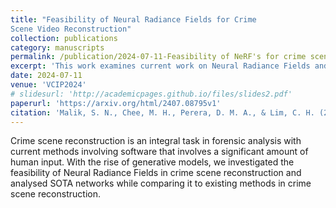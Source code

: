 ```yaml
---
title: "Feasibility of Neural Radiance Fields for Crime
Scene Video Reconstruction"
collection: publications
category: manuscripts
permalink: /publication/2024-07-11-Feasibility of NeRF's for crime scene reconstruction-2
excerpt: 'This work examines current work on Neural Radiance Fields and assesses their applicability to crime scene reconstruction tasks.'
date: 2024-07-11
venue: 'VCIP2024'
# slidesurl: 'http://academicpages.github.io/files/slides2.pdf'
paperurl: 'https://arxiv.org/html/2407.08795v1'
citation: 'Malik, S. N., Chee, M. H., Perera, D. M. A., & Lim, C. H. (2024). Feasibility of Neural Radiance Fields for Crime Scene Video Reconstruction. arXiv preprint arXiv:2407.08795.'
---
```


Crime scene reconstruction is an integral task in forensic analysis with current methods involving software that involves a significant amount of human input. With the rise of generative models, we investigated the feasibility of Neural Radiance Fields in crime scene reconstruction and analysed SOTA networks while comparing it to existing methods in crime scene reconstruction. 